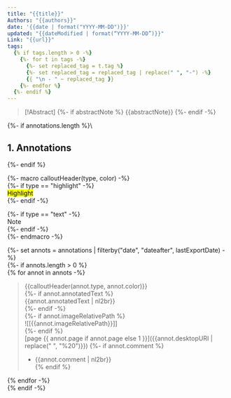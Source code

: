 ```yaml
---
title: "{{title}}"
Authors: "{{authors}}"
date: '{{date | format("YYYY-MM-DD")}}'
updated: "{{dateModified | format(“YYYY-MM-DD”)}}"
Link: "{{url}}"
tags:
  {% if tags.length > 0 -%}
    {%- for t in tags -%}
      {%- set replaced_tag = t.tag %}
      {%- set replaced_tag = replaced_tag | replace(" ", "-") -%}
      {{ "\n - " ~ replaced_tag }}
    {%- endfor %}
  {%- endif %}
---
```

> [!Abstract]
> {%- if abstractNote %}
> {{abstractNote}}
> {%- endif -%}

{%- if annotations.length %}\
## 1. Annotations
{%- endif %}


{%- macro calloutHeader(type, color) -%}  
{%- if type == "highlight" -%}  
<mark style="background-color: {{color}}">Highlight</mark>  
{%- endif -%}

{%- if type == "text" -%}  
Note  
{%- endif -%}  
{%- endmacro -%}

{%- set annots = annotations | filterby("date", "dateafter", lastExportDate) -%}  
{%- if annots.length > 0 %}  
{% for annot in annots -%}  
> {{calloutHeader(annot.type, annot.color)}}  
{%- if annot.annotatedText %}  
> {{annot.annotatedText | nl2br}}  
{%- endif -%}  
{%- if annot.imageRelativePath %}  
> ![[{{annot.imageRelativePath}}]]  
{%- endif %}  
> [page {{ annot.page if annot.page else 1 }}]({{annot.desktopURI | replace(" ", "%20")}})
{%- if annot.comment %}  
> - {{annot.comment | nl2br}}  
{% endif %}

{% endfor -%}  
{% endif -%}